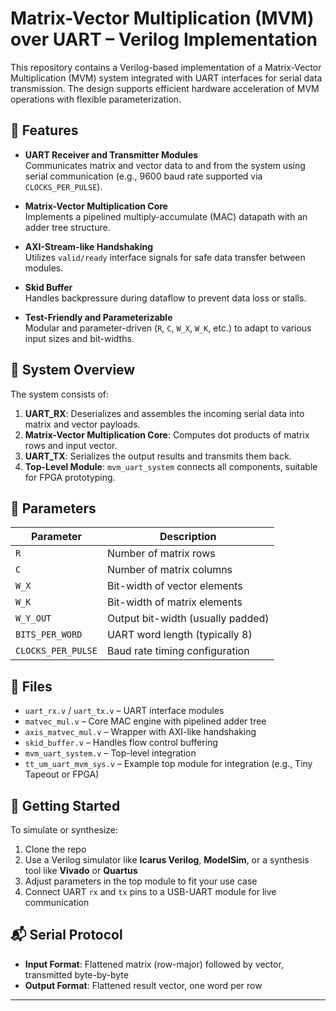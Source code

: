 # Matrix-Vector Multiplication (MVM) over UART – Verilog Implementation

This repository contains a Verilog-based implementation of a Matrix-Vector Multiplication (MVM) system integrated with UART interfaces for serial data transmission. The design supports efficient hardware acceleration of MVM operations with flexible parameterization.

## 📌 Features

- **UART Receiver and Transmitter Modules**  
  Communicates matrix and vector data to and from the system using serial communication (e.g., 9600 baud rate supported via `CLOCKS_PER_PULSE`).

- **Matrix-Vector Multiplication Core**  
  Implements a pipelined multiply-accumulate (MAC) datapath with an adder tree structure.

- **AXI-Stream-like Handshaking**  
  Utilizes `valid/ready` interface signals for safe data transfer between modules.

- **Skid Buffer**  
  Handles backpressure during dataflow to prevent data loss or stalls.

- **Test-Friendly and Parameterizable**  
  Modular and parameter-driven (`R`, `C`, `W_X`, `W_K`, etc.) to adapt to various input sizes and bit-widths.

## 🧠 System Overview

The system consists of:

1. **UART_RX**: Deserializes and assembles the incoming serial data into matrix and vector payloads.
2. **Matrix-Vector Multiplication Core**: Computes dot products of matrix rows and input vector.
3. **UART_TX**: Serializes the output results and transmits them back.
4. **Top-Level Module**: `mvm_uart_system` connects all components, suitable for FPGA prototyping.

## 🔧 Parameters

| Parameter           | Description                         |
|---------------------|-------------------------------------|
| `R`                 | Number of matrix rows               |
| `C`                 | Number of matrix columns            |
| `W_X`               | Bit-width of vector elements        |
| `W_K`               | Bit-width of matrix elements        |
| `W_Y_OUT`           | Output bit-width (usually padded)   |
| `BITS_PER_WORD`     | UART word length (typically 8)      |
| `CLOCKS_PER_PULSE`  | Baud rate timing configuration      |

## 📁 Files

- `uart_rx.v` / `uart_tx.v` – UART interface modules
- `matvec_mul.v` – Core MAC engine with pipelined adder tree
- `axis_matvec_mul.v` – Wrapper with AXI-like handshaking
- `skid_buffer.v` – Handles flow control buffering
- `mvm_uart_system.v` – Top-level integration
- `tt_um_uart_mvm_sys.v` – Example top module for integration (e.g., Tiny Tapeout or FPGA)

## 🚀 Getting Started

To simulate or synthesize:

1. Clone the repo
2. Use a Verilog simulator like **Icarus Verilog**, **ModelSim**, or a synthesis tool like **Vivado** or **Quartus**
3. Adjust parameters in the top module to fit your use case
4. Connect UART `rx` and `tx` pins to a USB-UART module for live communication

## 📬 Serial Protocol

- **Input Format**: Flattened matrix (row-major) followed by vector, transmitted byte-by-byte
- **Output Format**: Flattened result vector, one word per row
---
